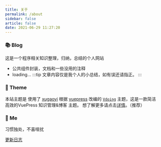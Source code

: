 ```yaml
---
title: 关于
permalink: /about
sidebar: false
article: false
date: 2021-06-29 11:27:20
---
```

### 📚 Blog
这是一个程序相关知识整理，归纳，总结的个人网站
- 公共组件封装，文档和一些没用的注释
- loading...
:::tip
文章内容仅是我个人的小总结，如有误还请指正。
:::

### 🎨 Theme
本站主题是 使用了 [xugaoyi](https://github.com/xugaoyi) 根据 [vuepress](https://vuepress.vuejs.org/zh/) 改编的 [`Vdoing`](https://github.com/xugaoyi/vuepress-theme-vdoing) 主题，这是一款简洁高效的VuePress 知识管理&博客 主题。 想了解更多请点击[详情](https://github.com/xugaoyi/vuepress-theme-vdoing)。（推荐）

### 🐺 Me
习惯独处，不喜喧扰

[更新日志](https://github.com/renserve/code/commits/master)


